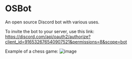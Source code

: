 # OSBot
 An open source Discord bot with various uses.

To invite the bot to your server, use this link:
https://discord.com/api/oauth2/authorize?client_id=916532676540907521&permissions=8&scope=bot

Example of a chess game:
![image](https://github.com/mesrefoglu/OSBot/assets/55411325/413d23b3-0782-4f86-967b-a47ffe998252)
